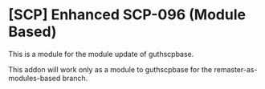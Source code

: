 # [SCP] Enhanced SCP-096 (Module Based)
This is a module for the module update of guthscpbase.

This addon will work only as a module to guthscpbase for the remaster-as-modules-based branch.
